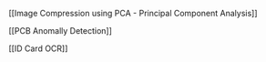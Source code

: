 
[[Image Compression using PCA - Principal Component Analysis]]

[[PCB Anomally Detection]]

[[ID Card OCR]]